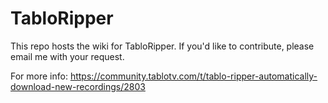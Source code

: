 # TabloRipper

This repo hosts the wiki for TabloRipper. If you'd like to contribute, please email me with your request.

For more info: https://community.tablotv.com/t/tablo-ripper-automatically-download-new-recordings/2803

